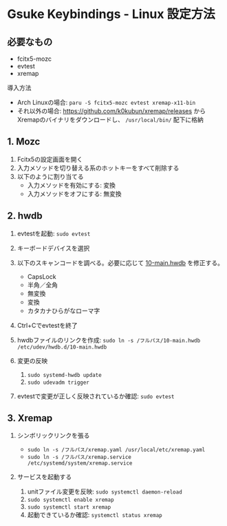 # Gsuke Keybindings - Linux 設定方法

## 必要なもの

* fcitx5-mozc
* evtest
* xremap

導入方法

* Arch Linuxの場合: `paru -S fcitx5-mozc evtest xremap-x11-bin`
* それ以外の場合: <https://github.com/k0kubun/xremap/releases> からXremapのバイナリをダウンロードし、 `/usr/local/bin/` 配下に格納

## 1. Mozc

1. Fcitx5の設定画面を開く
2. 入力メソッドを切り替える系のホットキーをすべて削除する
3. 以下のように割り当てる
   * 入力メソッドを有効にする: 変換
   * 入力メソッドをオフにする: 無変換

## 2. hwdb

1. evtestを起動: `sudo evtest`

2. キーボードデバイスを選択

3. 以下のスキャンコードを調べる。必要に応じて [10-main.hwdb](10-main.hwdb) を修正する。
   * CapsLock
   * 半角／全角
   * 無変換
   * 変換
   * カタカナひらがなローマ字

4. Ctrl+Cでevtestを終了

5. hwdbファイルのリンクを作成: `sudo ln -s /フルパス/10-main.hwdb /etc/udev/hwdb.d/10-main.hwdb`

6. 変更の反映
   1. `sudo systemd-hwdb update`
   2. `sudo udevadm trigger`

7. evtestで変更が正しく反映されているか確認: `sudo evtest`

## 3. Xremap

1. シンボリックリンクを張る
   * `sudo ln -s /フルパス/xremap.yaml /usr/local/etc/xremap.yaml`
   * `sudo ln -s /フルパス/xremap.service /etc/systemd/system/xremap.service`

2. サービスを起動する
   1. unitファイル変更を反映: `sudo systemctl daemon-reload`
   2. `sudo systemctl enable xremap`
   3. `sudo systemctl start xremap`
   4. 起動できているか確認: `systemctl status xremap`
